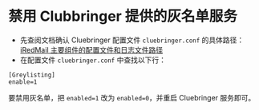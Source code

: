 # 禁用 Clubbringer 提供的灰名单服务

* 先查阅文档确认 Cluebringer 配置文件 `cluebringer.conf` 的具体路径：
  [iRedMail 主要组件的配置文件和日志文件路径](./file.locations.html#cluebringer)
* 在配置文件 `cluebringer.conf` 中查找以下行：

```
[Greylisting]
enable=1
```

要禁用灰名单，把 `enabled=1` 改为 `enabled=0`，并重启 Cluebringer 服务即可。
